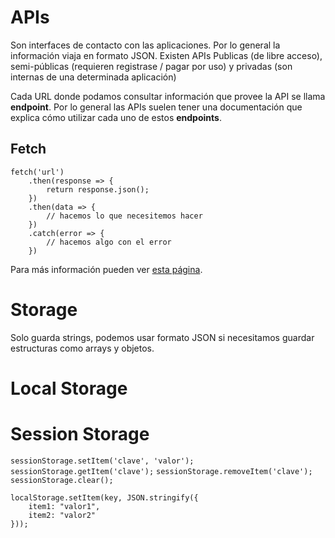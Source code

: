 # APIs

Son interfaces de contacto con las aplicaciones. Por lo general la información viaja en formato JSON. Existen APIs Publicas (de libre acceso), semi-públicas (requieren registrase / pagar por uso) y privadas (son internas de una determinada aplicación)

Cada URL donde podamos consultar información que provee la API se llama **endpoint**. Por lo general las APIs suelen tener una documentación que explica cómo utilizar cada uno de estos **endpoints**.

## Fetch

```
fetch('url')
    .then(response => {
        return response.json();
    })
    .then(data => {
        // hacemos lo que necesitemos hacer
    })
    .catch(error => {
        // hacemos algo con el error
    })
```

Para más información pueden ver [esta página](https://developer.mozilla.org/es/docs/Web/API/Fetch_API/Utilizando_Fetch).

# Storage

Solo guarda strings, podemos usar formato JSON si necesitamos guardar estructuras como arrays y objetos.

# Local Storage

# Session Storage

`sessionStorage.setItem('clave', 'valor');`
`sessionStorage.getItem('clave');`
`sessionStorage.removeItem('clave');`
`sessionStorage.clear();`

```
localStorage.setItem(key, JSON.stringify({
	item1: "valor1",
	item2: "valor2"
}));
```